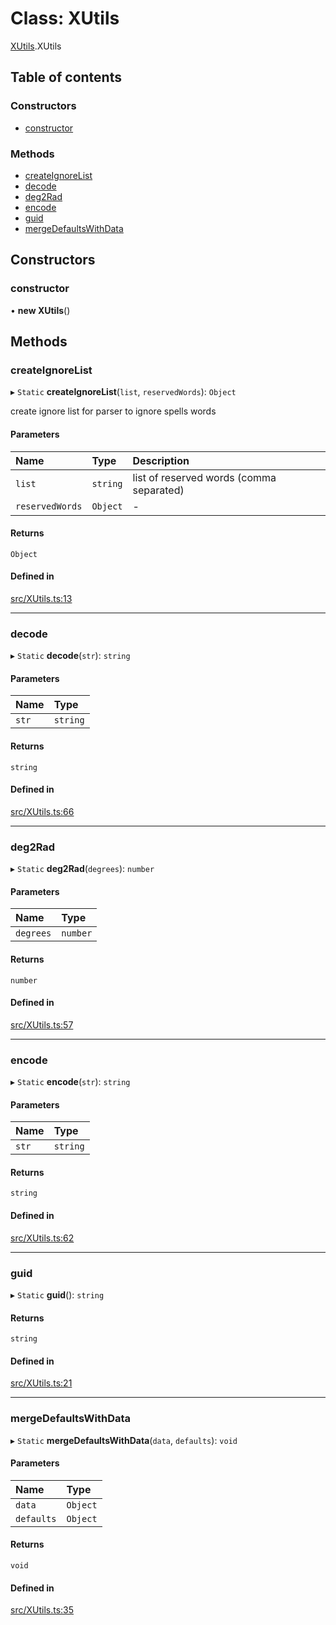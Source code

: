 # Class: XUtils

[XUtils](../wiki/XUtils).XUtils

## Table of contents

### Constructors

- [constructor](../wiki/XUtils.XUtils#constructor)

### Methods

- [createIgnoreList](../wiki/XUtils.XUtils#createignorelist)
- [decode](../wiki/XUtils.XUtils#decode)
- [deg2Rad](../wiki/XUtils.XUtils#deg2rad)
- [encode](../wiki/XUtils.XUtils#encode)
- [guid](../wiki/XUtils.XUtils#guid)
- [mergeDefaultsWithData](../wiki/XUtils.XUtils#mergedefaultswithdata)

## Constructors

### constructor

• **new XUtils**()

## Methods

### createIgnoreList

▸ `Static` **createIgnoreList**(`list`, `reservedWords`): `Object`

create ignore list for parser to ignore spells words

#### Parameters

| Name | Type | Description |
| :------ | :------ | :------ |
| `list` | `string` | list of reserved words (comma separated) |
| `reservedWords` | `Object` | - |

#### Returns

`Object`

#### Defined in

[src/XUtils.ts:13](https://github.com/fridman-tamir/XPell/blob/317d84a/src/XUtils.ts#L13)

___

### decode

▸ `Static` **decode**(`str`): `string`

#### Parameters

| Name | Type |
| :------ | :------ |
| `str` | `string` |

#### Returns

`string`

#### Defined in

[src/XUtils.ts:66](https://github.com/fridman-tamir/XPell/blob/317d84a/src/XUtils.ts#L66)

___

### deg2Rad

▸ `Static` **deg2Rad**(`degrees`): `number`

#### Parameters

| Name | Type |
| :------ | :------ |
| `degrees` | `number` |

#### Returns

`number`

#### Defined in

[src/XUtils.ts:57](https://github.com/fridman-tamir/XPell/blob/317d84a/src/XUtils.ts#L57)

___

### encode

▸ `Static` **encode**(`str`): `string`

#### Parameters

| Name | Type |
| :------ | :------ |
| `str` | `string` |

#### Returns

`string`

#### Defined in

[src/XUtils.ts:62](https://github.com/fridman-tamir/XPell/blob/317d84a/src/XUtils.ts#L62)

___

### guid

▸ `Static` **guid**(): `string`

#### Returns

`string`

#### Defined in

[src/XUtils.ts:21](https://github.com/fridman-tamir/XPell/blob/317d84a/src/XUtils.ts#L21)

___

### mergeDefaultsWithData

▸ `Static` **mergeDefaultsWithData**(`data`, `defaults`): `void`

#### Parameters

| Name | Type |
| :------ | :------ |
| `data` | `Object` |
| `defaults` | `Object` |

#### Returns

`void`

#### Defined in

[src/XUtils.ts:35](https://github.com/fridman-tamir/XPell/blob/317d84a/src/XUtils.ts#L35)
